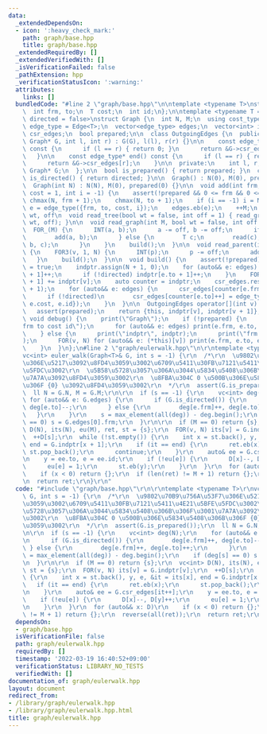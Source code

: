 ```yaml
---
data:
  _extendedDependsOn:
  - icon: ':heavy_check_mark:'
    path: graph/base.hpp
    title: graph/base.hpp
  _extendedRequiredBy: []
  _extendedVerifiedWith: []
  _isVerificationFailed: false
  _pathExtension: hpp
  _verificationStatusIcon: ':warning:'
  attributes:
    links: []
  bundledCode: "#line 2 \"graph/base.hpp\"\n\ntemplate <typename T>\nstruct Edge {\n\
    \  int frm, to;\n  T cost;\n  int id;\n};\n\ntemplate <typename T = int, bool\
    \ directed = false>\nstruct Graph {\n  int N, M;\n  using cost_type = T;\n  using\
    \ edge_type = Edge<T>;\n  vector<edge_type> edges;\n  vector<int> indptr;\n  vector<edge_type>\
    \ csr_edges;\n  bool prepared;\n\n  class OutgoingEdges {\n  public:\n    OutgoingEdges(const\
    \ Graph* G, int l, int r) : G(G), l(l), r(r) {}\n\n    const edge_type* begin()\
    \ const {\n      if (l == r) { return 0; }\n      return &G->csr_edges[l];\n \
    \   }\n\n    const edge_type* end() const {\n      if (l == r) { return 0; }\n\
    \      return &G->csr_edges[r];\n    }\n\n  private:\n    int l, r;\n    const\
    \ Graph* G;\n  };\n\n  bool is_prepared() { return prepared; }\n  constexpr bool\
    \ is_directed() { return directed; }\n\n  Graph() : N(0), M(0), prepared(0) {}\n\
    \  Graph(int N) : N(N), M(0), prepared(0) {}\n\n  void add(int frm, int to, T\
    \ cost = 1, int i = -1) {\n    assert(!prepared && 0 <= frm && 0 <= to);\n   \
    \ chmax(N, frm + 1);\n    chmax(N, to + 1);\n    if (i == -1) i = M;\n    auto\
    \ e = edge_type({frm, to, cost, i});\n    edges.eb(e);\n    ++M;\n  }\n\n  //\
    \ wt, off\n  void read_tree(bool wt = false, int off = 1) { read_graph(N - 1,\
    \ wt, off); }\n\n  void read_graph(int M, bool wt = false, int off = 1) {\n  \
    \  FOR_(M) {\n      INT(a, b);\n      a -= off, b -= off;\n      if (!wt) {\n\
    \        add(a, b);\n      } else {\n        T c;\n        read(c);\n        add(a,\
    \ b, c);\n      }\n    }\n    build();\n  }\n\n  void read_parent(int off = 1)\
    \ {\n    FOR3(v, 1, N) {\n      INT(p);\n      p -= off;\n      add(p, v);\n \
    \   }\n    build();\n  }\n\n  void build() {\n    assert(!prepared);\n    prepared\
    \ = true;\n    indptr.assign(N + 1, 0);\n    for (auto&& e: edges) {\n      indptr[e.frm\
    \ + 1]++;\n      if (!directed) indptr[e.to + 1]++;\n    }\n    FOR(v, N) indptr[v\
    \ + 1] += indptr[v];\n    auto counter = indptr;\n    csr_edges.resize(indptr.back()\
    \ + 1);\n    for (auto&& e: edges) {\n      csr_edges[counter[e.frm]++] = e;\n\
    \      if (!directed)\n        csr_edges[counter[e.to]++] = edge_type({e.to, e.frm,\
    \ e.cost, e.id});\n    }\n  }\n\n  OutgoingEdges operator[](int v) const {\n \
    \   assert(prepared);\n    return {this, indptr[v], indptr[v + 1]};\n  }\n\n \
    \ void debug() {\n    print(\"Graph\");\n    if (!prepared) {\n      print(\"\
    frm to cost id\");\n      for (auto&& e: edges) print(e.frm, e.to, e.cost, e.id);\n\
    \    } else {\n      print(\"indptr\", indptr);\n      print(\"frm to cost id\"\
    );\n      FOR(v, N) for (auto&& e: (*this)[v]) print(e.frm, e.to, e.cost, e.id);\n\
    \    }\n  }\n};\n#line 2 \"graph/eulerwalk.hpp\"\n\r\ntemplate <typename T>\r\n\
    vc<int> euler_walk(Graph<T>& G, int s = -1) {\r\n  /*\r\n  \u9802\u70B9\u756A\u53F7\
    \u306E\u5217\u3092\u8FD4\u3059\u3002\u6709\u5411\u30FB\u7121\u5411\u4E21\u5BFE\
    \u5FDC\u3002\r\n  \u5B58\u5728\u3057\u306A\u3044\u5834\u5408\u306B\u306F\u3001\
    \u7A7A\u3092\u8FD4\u3059\u3002\r\n  \u8FBA\u304C 0 \u500B\u306E\u5834\u5408\u306B\
    \u306F {0} \u3092\u8FD4\u3059\u3002\r\n  */\r\n  assert(G.is_prepared());\r\n\
    \  ll N = G.N, M = G.M;\r\n\r\n  if (s == -1) {\r\n    vc<int> deg(N);\r\n   \
    \ for (auto&& e: G.edges) {\r\n      if (G.is_directed()) {\r\n        deg[e.frm]++,\
    \ deg[e.to]--;\r\n      } else {\r\n        deg[e.frm]++, deg[e.to]++;\r\n   \
    \   }\r\n    }\r\n    s = max_element(all(deg)) - deg.begin();\r\n    if (deg[s]\
    \ == 0) s = G.edges[0].frm;\r\n  }\r\n\r\n  if (M == 0) return {s};\r\n  vc<int>\
    \ D(N), its(N), eu(M), ret, st = {s};\r\n  FOR(v, N) its[v] = G.indptr[v];\r\n\
    \  ++D[s];\r\n  while (!st.empty()) {\r\n    int x = st.back(), y, e, &it = its[x],\
    \ end = G.indptr[x + 1];\r\n    if (it == end) {\r\n      ret.eb(x);\r\n     \
    \ st.pop_back();\r\n      continue;\r\n    }\r\n    auto& ee = G.csr_edges[it++];\r\
    \n    y = ee.to, e = ee.id;\r\n    if (!eu[e]) {\r\n      D[x]--, D[y]++;\r\n\
    \      eu[e] = 1;\r\n      st.eb(y);\r\n    }\r\n  }\r\n  for (auto&& x: D)\r\n\
    \    if (x < 0) return {};\r\n  if (len(ret) != M + 1) return {};\r\n  reverse(all(ret));\r\
    \n  return ret;\r\n}\r\n"
  code: "#include \"graph/base.hpp\"\r\n\r\ntemplate <typename T>\r\nvc<int> euler_walk(Graph<T>&\
    \ G, int s = -1) {\r\n  /*\r\n  \u9802\u70B9\u756A\u53F7\u306E\u5217\u3092\u8FD4\
    \u3059\u3002\u6709\u5411\u30FB\u7121\u5411\u4E21\u5BFE\u5FDC\u3002\r\n  \u5B58\
    \u5728\u3057\u306A\u3044\u5834\u5408\u306B\u306F\u3001\u7A7A\u3092\u8FD4\u3059\
    \u3002\r\n  \u8FBA\u304C 0 \u500B\u306E\u5834\u5408\u306B\u306F {0} \u3092\u8FD4\
    \u3059\u3002\r\n  */\r\n  assert(G.is_prepared());\r\n  ll N = G.N, M = G.M;\r\
    \n\r\n  if (s == -1) {\r\n    vc<int> deg(N);\r\n    for (auto&& e: G.edges) {\r\
    \n      if (G.is_directed()) {\r\n        deg[e.frm]++, deg[e.to]--;\r\n     \
    \ } else {\r\n        deg[e.frm]++, deg[e.to]++;\r\n      }\r\n    }\r\n    s\
    \ = max_element(all(deg)) - deg.begin();\r\n    if (deg[s] == 0) s = G.edges[0].frm;\r\
    \n  }\r\n\r\n  if (M == 0) return {s};\r\n  vc<int> D(N), its(N), eu(M), ret,\
    \ st = {s};\r\n  FOR(v, N) its[v] = G.indptr[v];\r\n  ++D[s];\r\n  while (!st.empty())\
    \ {\r\n    int x = st.back(), y, e, &it = its[x], end = G.indptr[x + 1];\r\n \
    \   if (it == end) {\r\n      ret.eb(x);\r\n      st.pop_back();\r\n      continue;\r\
    \n    }\r\n    auto& ee = G.csr_edges[it++];\r\n    y = ee.to, e = ee.id;\r\n\
    \    if (!eu[e]) {\r\n      D[x]--, D[y]++;\r\n      eu[e] = 1;\r\n      st.eb(y);\r\
    \n    }\r\n  }\r\n  for (auto&& x: D)\r\n    if (x < 0) return {};\r\n  if (len(ret)\
    \ != M + 1) return {};\r\n  reverse(all(ret));\r\n  return ret;\r\n}\r\n"
  dependsOn:
  - graph/base.hpp
  isVerificationFile: false
  path: graph/eulerwalk.hpp
  requiredBy: []
  timestamp: '2022-03-19 16:40:52+09:00'
  verificationStatus: LIBRARY_NO_TESTS
  verifiedWith: []
documentation_of: graph/eulerwalk.hpp
layout: document
redirect_from:
- /library/graph/eulerwalk.hpp
- /library/graph/eulerwalk.hpp.html
title: graph/eulerwalk.hpp
---
```

